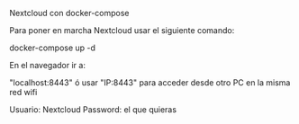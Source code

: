 Nextcloud con docker-compose

Para poner en marcha Nextcloud usar el siguiente comando:

docker-compose up -d

En el navegador ir a:

"localhost:8443" ó usar 
"IP:8443" para acceder desde otro PC en la misma red wifi

Usuario: Nextcloud
Password: el que quieras
